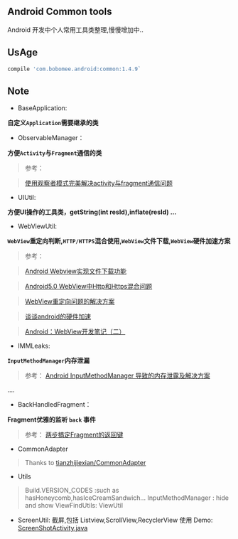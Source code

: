 Android Common tools
--------------------
Android 开发中个人常用工具类整理,慢慢增加中..

UsAge
-----

```groovy
compile 'com.bobomee.android:common:1.4.9`
```


Note
----

- BaseApplication: 
 
 **自定义`Application`需要继承的类**

- ObservableManager：

**方便`Activity`与`Fragment`通信的类**

> 参考：

> [使用观察者模式完美解决activity与fragment通信问题](http://blog.csdn.net/wbwjx/article/details/51587887?locationNum=1&fps=1)

- UIUtil: 

**方便UI操作的工具类，getString(int resId),inflate(resId) ...**

- WebViewUtil:

**`WebView`重定向判断,`HTTP/HTTPS`混合使用,`WebView`文件下载,`WebView`硬件加速方案**

> 参考：

> [Android Webview实现文件下载功能](http://blog.csdn.net/fenglibing/article/details/6921160)

> [Android5.0 WebView中Http和Https混合问题](http://blog.csdn.net/luofen521/article/details/51783914)

> [WebView重定向问题的解决方案](http://blog.csdn.net/qq_33689414/article/details/51111691)

> [谈谈android的硬件加速](http://blog.csdn.net/fishmai/article/details/52398498)

> [Android：WebView开发笔记（二）](http://blog.alexwan1989.com/2016/01/21/Android%EF%BC%9AWebView%E5%BC%80%E5%8F%91%E7%AC%94%E8%AE%B0%EF%BC%88%E4%BA%8C%EF%BC%89/)

- IMMLeaks:

**`InputMethodManager`内存泄漏**

> 参考： [Android InputMethodManager 导致的内存泄露及解决方案](https://zhuanlan.zhihu.com/p/20828861?refer=zmywly8866)

....

- BackHandledFragment： 

**Fragment优雅的监听 `back` 事件**

> 参考： [两步搞定Fragment的返回键](http://www.jianshu.com/p/fff1ef649fc0)

- CommonAdapter

> Thanks to [tianzhijiexian/CommonAdapter](https://github.com/tianzhijiexian/CommonAdapter)

- Utils

> Build.VERSION_CODES :such as hasHoneycomb,hasIceCreamSandwich...
> InputMethodManager : hide and show
> ViewFindUtils:
> ViewUtil

- ScreenUtil: 截屏,包括 Listview,ScrollView,RecyclerView
使用 Demo: [ScreenShotActivity.java](https://github.com/BoBoMEe/AndroidDev/blob/master/blogcodes/app/src/main/java/com/bobomee/blogdemos/tools/ScreenShotActivity.java)